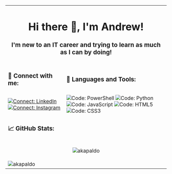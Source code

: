 <table>
<tr><td colspan="2">
<h1 align="center">Hi there 👋, I'm Andrew!</h1>
<h3 align="center">I'm new to an IT career and trying to learn as much as I can by doing!</h3></td></tr>
<tr><td>
<h3 align="left">💬 Connect with me:</h3>
</td><td>
<h3 align="left">🔧 Languages and Tools:</h3>
</td></tr>
<tr><td>
<a href="https://linkedin.com/in/andrew-kapaldo" target="blank"><img src="https://img.shields.io/badge/Connect-LinkedIn-0e75b6?style=plastic&logo=LinkedIn" alt="Connect: LinkedIn"></a>
<a href="https://instagram.com/akapald1" target="blank"><img src="https://img.shields.io/badge/Connect-Instagram-0e75b6?style=plastic&logo=Instagram" alt="Connect: Instagram"></a>
</td><td>
<img src="https://img.shields.io/badge/Code-PowerShell-0e75b6?style=plastic&logo=PowerShell" alt="Code: PowerShell"> <img src="https://img.shields.io/badge/Code-Python-0e75b6?style=plastic&logo=Python" alt="Code: Python"> <img src="https://img.shields.io/badge/Code-JavaScript-0e75b6?style=plastic&logo=JavaScript" alt="Code: JavaScript"> <img src="https://img.shields.io/badge/Code-HTML5-0e75b6?style=plastic&logo=HTML5" alt="Code: HTML5"> <img src="https://img.shields.io/badge/Code-CSS3-0e75b6?style=plastic&logo=CSS3" alt="Code: CSS3">
</td></tr>
<tr><td colspan="2">
<h3 align="left">📈 GitHub Stats:</h3>
</td></tr>
<tr><td colspan="2">
<p align="center"><img align="center" src="https://github-readme-stats.vercel.app/api?username=akapaldo&show_icons=true" alt="akapaldo" /></p></td></tr>
<tr><td colspan="2">
<img src="https://komarev.com/ghpvc/?username=akapaldo&label=Profile%20views&color=0e75b6&style=flat" alt="akapaldo" />
</td></tr>
</table>


